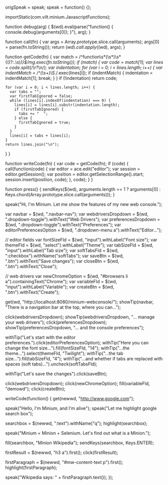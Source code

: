 origSpeak = speak;
speak = function() {};

importStatic(com.vilt.minium.JavascriptFunctions);

function debug(arg) {
  $(wd).eval(parse("function() { console.debug(arguments[0]); }"), arg);
}

function call(fn) {
  var args = Array.prototype.slice.call(arguments);
  args[0] = parse(fn.toString());
  return $(wd).call.apply($(wd), args);
}

function getCode(fn) {
  var match = /^function\s*\(\s*\)\s*\{((?:.*\s*)*)\}$/mg.exec(fn.toString());
  if (match) {
    var code = match[1];
    var lines = code.split(/\r?\n/);
    var indentation;
    for (var i = 0; i < lines.length; i++) {
      var indentMatch = /^(\s+)\S.*/.exec(lines[i]);
      if (indentMatch) {
        indentation = indentMatch[1];
        break;
      }
    }
    if (!indentation) return code;
	
    for (var i = 0; i < lines.length; i++) {
      var tabs = "";
      var firstTabIgnored = false;
      while (lines[i].indexOf(indentation) === 0) {
        lines[i] = lines[i].substr(indentation.length);
        if (firstTabIgnored) {
          tabs += "  ";
        } else {
          firstTabIgnored = true;
        }
      }
      lines[i] = tabs + lines[i];
    }
    return lines.join("\n");
  }
}

function writeCode(fn) {
  var code = getCode(fn);
  if (code) {
    call(function(code) {
      var editor = ace.edit("editor");
      var session = editor.getSession();
      var position = editor.getSelectionRange().start;
      session.insert(position, code);
    }, code);
  }
}

function press() {
  sendKeys($(wd), arguments.length == 1 ? arguments[0] : Keys.chord(Array.prototype.slice.call(arguments)));
}

speak("Hi, I'm Minium. Let me show the features of my new web console.");

var navbar = $(wd, ".navbar-nav");
var webdriversDropdown = $(wd, ".dropdown-toggle").withText("Web Drivers");
var preferencesDropdown = $(wd, ".dropdown-toggle").withText("Preferences");
var editorPreferencesOption = $(wd, ".dropdown-menu a").withText("Editor...");

// editor fields
var fontSizeFld = $(wd, "input").withLabel("Font size");
var themeFld = $(wd, "select").withLabel("Theme");
var tabSizeFld = $(wd, "input").withLabel("Tab size");
var softTabsFld = $(wd, ":checkbox").withName("softTabs");
var saveBtn = $(wd, ".btn").withText("Save changes");
var closeBtn = $(wd, ".btn").withText("Close");

// web drivers
var newChromeOption = $(wd, "#browsers li a").containingText("Chrome");
var variableFld = $(wd, "input").withLabel("Variable");
var createBtn = $(wd, ".btn").withText("Create");

get(wd, "http://localhost:8080/minium-webconsole/");
showTip(navbar, "There is a navigation bar at the top, where you can...");

click(webdriversDropdown);
showTip(webdriversDropdown, "... manage your web drivers");
click(preferencesDropdown);
showTip(preferencesDropdown, "... and the console preferences");

withTip("Let's start with the editor preferences.").click(editorPreferencesOption);
withTip("Here you can change the font size...").fill(fontSizeFld, "14");
withTip("...the theme...").select(themeFld, "Twilight");
withTip("...the tab size...").fill(tabSizeFld, "4");
withTip("...and whether if tabs are replaced with spaces (soft tabs)...").uncheck(softTabsFld);

withTip("Let's save the changes").click(saveBtn);

click(webdriversDropdown);
click(newChromeOption);
fill(variableFld, "demowd");
click(createBtn);

writeCode(function() {
  get(newwd, "http://www.google.com");
  
  speak("Hello, I'm Minium, and I'm alive");
  speak("Let me highlight google search box");
  
  searchbox = $(newwd, ":text").withName("q");
  highlight(searchbox);
  
  speak("Minium = Minion + Selenium. Let's find out what is a Minion.");
  
  fill(searchbox, "Minion Wikipedia");
  sendKeys(searchbox, Keys.ENTER);
  
  firstResult = $(newwd, "h3 a").first();
  click(firstResult);
  
  firstParagraph = $(newwd, "#mw-content-text p").first();
  highlight(firstParagraph);
  
  speak("Wikipedia says: " + firstParagraph.text());
});


